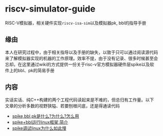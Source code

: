 # riscv-simulator-guide
RISC-V模拟器，相关硬件实现`riscv-isa-sim`以及模拟器pk, bbl的指导手册

## 缘由
本人在研究过程中，由于相关指导以及手册的缺失，以致于只可以通过阅读源代码来了解模拟器实现的机器的工作原理。效率不提，由于没有记录、很多时候甚至会忘却。在这里通过wiki的方式提供一份关于risc-v官方模拟器硬件层spike以及软件上的bbl、pk的简易手册

## 内容
实话实话、纯C++构建的两个工程代码读起来是不难的，但总归有工作量。以下文章的分析多数的视野狭隘、若要刨根问底，还是得通读代码

* [spike,bbl,pk是什么?为什么?怎么用](./contents/00.md)
* [spike+bbl运行linux框架,简介](./contents/01.md)
* [spike调试linux为什么如此慢](./contents/02.md)
